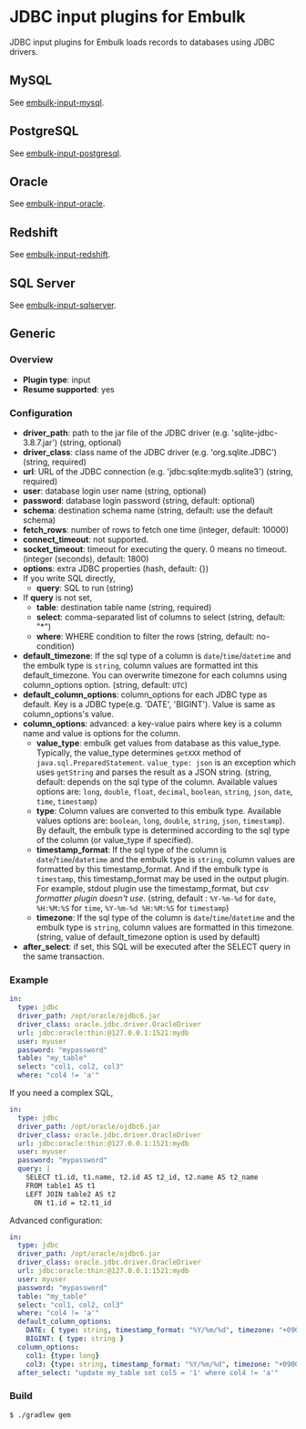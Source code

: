 # JDBC input plugins for Embulk

JDBC input plugins for Embulk loads records to databases using JDBC drivers.

## MySQL

See [embulk-input-mysql](embulk-input-mysql/).

## PostgreSQL

See [embulk-input-postgresql](embulk-input-postgresql/).

## Oracle

See [embulk-input-oracle](embulk-input-oracle/).

## Redshift

See [embulk-input-redshift](embulk-input-redshift/).

## SQL Server

See [embulk-input-sqlserver](embulk-input-sqlserver/).

## Generic

### Overview

* **Plugin type**: input
* **Resume supported**: yes

### Configuration

- **driver_path**: path to the jar file of the JDBC driver (e.g. 'sqlite-jdbc-3.8.7.jar') (string, optional)
- **driver_class**: class name of the JDBC driver (e.g. 'org.sqlite.JDBC') (string, required)
- **url**: URL of the JDBC connection (e.g. 'jdbc:sqlite:mydb.sqlite3') (string, required)
- **user**: database login user name (string, optional)
- **password**: database login password (string, default: optional)
- **schema**: destination schema name (string, default: use the default schema)
- **fetch_rows**: number of rows to fetch one time (integer, default: 10000)
- **connect_timeout**: not supported.
- **socket_timeout**: timeout for executing the query. 0 means no timeout. (integer (seconds), default: 1800)
- **options**: extra JDBC properties (hash, default: {})
- If you write SQL directly,
  - **query**: SQL to run (string)
- If **query** is not set,
  - **table**: destination table name (string, required)
  - **select**: comma-separated list of columns to select (string, default: "*")
  - **where**: WHERE condition to filter the rows (string, default: no-condition)
- **default_timezone**: If the sql type of a column is `date`/`time`/`datetime` and the embulk type is `string`, column values are formatted int this default_timezone. You can overwrite timezone for each columns using column_options option. (string, default: `UTC`)
- **default_column_options**: column_options for each JDBC type as default. Key is a JDBC type(e.g. 'DATE', 'BIGINT'). Value is same as column_options's value. 
- **column_options**: advanced: a key-value pairs where key is a column name and value is options for the column.
  - **value_type**: embulk get values from database as this value_type. Typically, the value_type determines `getXXX` method of `java.sql.PreparedStatement`. `value_type: json` is an exception which uses `getString` and parses the result as a JSON string.
  (string, default: depends on the sql type of the column. Available values options are: `long`, `double`, `float`, `decimal`, `boolean`, `string`, `json`, `date`, `time`, `timestamp`)
  - **type**: Column values are converted to this embulk type.
  Available values options are: `boolean`, `long`, `double`, `string`, `json`, `timestamp`).
  By default, the embulk type is determined according to the sql type of the column (or value_type if specified).
  - **timestamp_format**: If the sql type of the column is `date`/`time`/`datetime` and the embulk type is `string`, column values are formatted by this timestamp_format. And if the embulk type is `timestamp`, this timestamp_format may be used in the output plugin. For example, stdout plugin use the timestamp_format, but *csv formatter plugin doesn't use*. (string, default : `%Y-%m-%d` for `date`, `%H:%M:%S` for `time`, `%Y-%m-%d %H:%M:%S` for `timestamp`)
  - **timezone**: If the sql type of the column is `date`/`time`/`datetime` and the embulk type is `string`, column values are formatted in this timezone.
(string, value of default_timezone option is used by default)
- **after_select**: if set, this SQL will be executed after the SELECT query in the same transaction.



### Example

```yaml
in:
  type: jdbc
  driver_path: /opt/oracle/ojdbc6.jar
  driver_class: oracle.jdbc.driver.OracleDriver
  url: jdbc:oracle:thin:@127.0.0.1:1521:mydb
  user: myuser
  password: "mypassword"
  table: "my_table"
  select: "col1, col2, col3"
  where: "col4 != 'a'"
```

If you need a complex SQL,

```yaml
in:
  type: jdbc
  driver_path: /opt/oracle/ojdbc6.jar
  driver_class: oracle.jdbc.driver.OracleDriver
  url: jdbc:oracle:thin:@127.0.0.1:1521:mydb
  user: myuser
  password: "mypassword"
  query: |
    SELECT t1.id, t1.name, t2.id AS t2_id, t2.name AS t2_name
    FROM table1 AS t1
    LEFT JOIN table2 AS t2
      ON t1.id = t2.t1_id
```

Advanced configuration:

```yaml
in:
  type: jdbc
  driver_path: /opt/oracle/ojdbc6.jar
  driver_class: oracle.jdbc.driver.OracleDriver
  url: jdbc:oracle:thin:@127.0.0.1:1521:mydb
  user: myuser
  password: "mypassword"
  table: "my_table"
  select: "col1, col2, col3"
  where: "col4 != 'a'"
  default_column_options:
    DATE: { type: string, timestamp_format: "%Y/%m/%d", timezone: "+0900"}
    BIGINT: { type: string }
  column_options:
    col1: {type: long}
    col3: {type: string, timestamp_format: "%Y/%m/%d", timezone: "+0900"}
  after_select: "update my_table set col5 = '1' where col4 != 'a'"

```

### Build

```
$ ./gradlew gem
```
